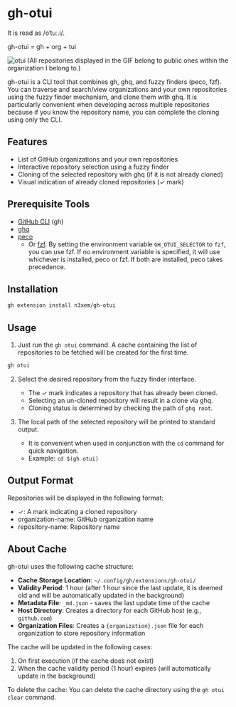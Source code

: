 # gh-otui

It is read as /oˈtuː.i/.

gh-otui = gh + org + tui

![otui](https://github.com/user-attachments/assets/0c7626eb-c639-4f4c-86e1-b4ba6dab5bec)
(All repositories displayed in the GIF belong to public ones within the organization I belong to.)

gh-otui is a CLI tool that combines gh, ghq, and fuzzy finders (peco, fzf).  
You can traverse and search/view organizations and your own repositories using the fuzzy finder mechanism, and clone them with ghq. It is particularly convenient when developing across multiple repositories because if you know the repository name, you can complete the cloning using only the CLI.

## Features

- List of GitHub organizations and your own repositories
- Interactive repository selection using a fuzzy finder
- Cloning of the selected repository with ghq (if it is not already cloned)
- Visual indication of already cloned repositories (✓ mark)

## Prerequisite Tools

- [GitHub CLI](https://cli.github.com/) (gh)
- [ghq](https://github.com/x-motemen/ghq)
- [peco](https://github.com/peco/peco)
  - Or [fzf](https://github.com/junegunn/fzf). By setting the environment variable `GH_OTUI_SELECTOR` to `fzf`, you can use fzf. If no environment variable is specified, it will use whichever is installed, peco or fzf. If both are installed, peco takes precedence.
  
## Installation

```bash
gh extension install n3xem/gh-otui
```

## Usage

1. Just run the `gh otui` command. A cache containing the list of repositories to be fetched will be created for the first time.

```bash
gh otui
```

2. Select the desired repository from the fuzzy finder interface.
   - The ✓ mark indicates a repository that has already been cloned.
   - Selecting an un-cloned repository will result in a clone via ghq.
   - Cloning status is determined by checking the path of `ghq root`.

3. The local path of the selected repository will be printed to standard output.
   - It is convenient when used in conjunction with the `cd` command for quick navigation.
   - Example: `cd $(gh otui)`

## Output Format

Repositories will be displayed in the following format:

- ✓: A mark indicating a cloned repository
- organization-name: GitHub organization name
- repository-name: Repository name

## About Cache

gh-otui uses the following cache structure:

- **Cache Storage Location**: `~/.config/gh/extensions/gh-otui/`
- **Validity Period**: 1 hour (after 1 hour since the last update, it is deemed old and will be automatically updated in the background)
- **Metadata File**: `_md.json` - saves the last update time of the cache
- **Host Directory**: Creates a directory for each GitHub host (e.g., `github.com`)
- **Organization Files**: Creates a `{organization}.json` file for each organization to store repository information

The cache will be updated in the following cases:
1. On first execution (if the cache does not exist)
2. When the cache validity period (1 hour) expires (will automatically update in the background)

To delete the cache: You can delete the cache directory using the `gh otui clear` command.